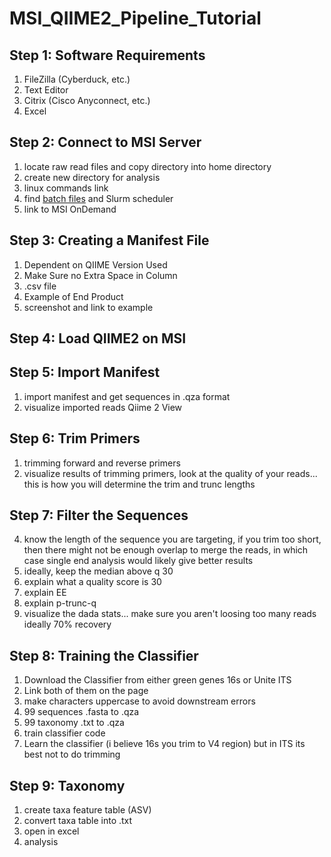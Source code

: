 # MSI_QIIME2_Pipeline_Tutorial
## Step 1: Software Requirements
  1) FileZilla (Cyberduck, etc.)
  2) Text Editor 
  3) Citrix (Cisco Anyconnect, etc.)
  4) Excel

## Step 2: Connect to MSI Server
 1) locate raw read files and copy directory into home directory
 2) create new directory for analysis
 3) linux commands link
4)  find [batch files](https://github.com/StephRut/MSI_QIIME2_Pipeline_Tutorial/blob/main/Batch%20Script.md) and Slurm scheduler
5)  link to MSI OnDemand
## Step 3: Creating a Manifest File
  1) Dependent on QIIME Version Used
  2) Make Sure no Extra Space in Column
  3) .csv file
  4) Example of End Product
  5) screenshot and link to example
## Step 4: Load QIIME2 on MSI
## Step 5: Import Manifest
 1) import manifest and get sequences in .qza format
 2) visualize imported reads Qiime  2 View
## Step 6: Trim Primers
 1) trimming forward and reverse primers
 2) visualize results of trimming primers, look at the quality of your reads... this is how you will determine the trim and trunc lengths
## Step 7: Filter the Sequences
 4) know the length of the sequence you are targeting, if you trim too short, then there might not be enough overlap to merge the reads, in which case single end analysis would likely give better results
 5) ideally, keep the median above q 30
 6) explain what a quality score is 30
7) explain EE
8) explain p-trunc-q
9) visualize the dada stats... make sure you aren't loosing too many reads ideally 70% recovery
## Step 8: Training the Classifier
 1) Download the Classifier from either green genes 16s or Unite ITS
 2) Link both of them on the page
 3) make characters uppercase to avoid downstream errors
 4) 99 sequences .fasta to .qza
 5) 99 taxonomy .txt to .qza
 6) train classifier code
 7) Learn the classifier (i believe 16s you trim to V4 region) but in ITS its best not to do trimming
## Step 9: Taxonomy
 1) create taxa feature table (ASV)
 2) convert taxa table into .txt
 3) open in excel
 4) analysis

